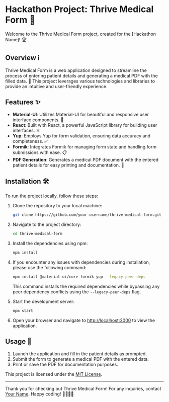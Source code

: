 # Hackathon Project: Thrive Medical Form 🚀

Welcome to the Thrive Medical Form project, created for the [Hackathon Name]! 🏆

## Overview ℹ️

Thrive Medical Form is a web application designed to streamline the process of entering patient details and generating a medical PDF with the filled data. 📝 This project leverages various technologies and libraries to provide an intuitive and user-friendly experience.

## Features ✨

- **Material-UI**: Utilizes Material-UI for beautiful and responsive user interface components. 💅
- **React**: Built with React, a powerful JavaScript library for building user interfaces. ⚛️
- **Yup**: Employs Yup for form validation, ensuring data accuracy and completeness. ✅
- **Formik**: Integrates Formik for managing form state and handling form submissions with ease. 📋
- **PDF Generation**: Generates a medical PDF document with the entered patient details for easy printing and documentation. 📄

## Installation 🛠️

To run the project locally, follow these steps:

1. Clone the repository to your local machine:

   ```bash
   git clone https://github.com/your-username/thrive-medical-form.git
   ```

2. Navigate to the project directory:

   ```bash
   cd thrive-medical-form
   ```

3. Install the dependencies using npm:

   ```bash
   npm install
   ```

4. If you encounter any issues with dependencies during installation, please use the following command:

   ```bash
   npm install @material-ui/core formik yup --legacy-peer-deps
   ```

   This command installs the required dependencies while bypassing any peer dependency conflicts using the `--legacy-peer-deps` flag.

5. Start the development server:

   ```bash
   npm start
   ```

6. Open your browser and navigate to [http://localhost:3000](http://localhost:3000) to view the application.

## Usage 🚀

1. Launch the application and fill in the patient details as prompted.
2. Submit the form to generate a medical PDF with the entered data.
3. Print or save the PDF for documentation purposes.


This project is licensed under the [MIT License](LICENSE).

---

Thank you for checking out Thrive Medical Form! For any inquiries, contact [Your Name](mailto:your-email@example.com). Happy coding! 👩‍💻👨‍💻
